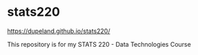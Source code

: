# stats220

https://dupeland.github.io/stats220/

This repository is for my STATS 220 - Data Technologies Course

